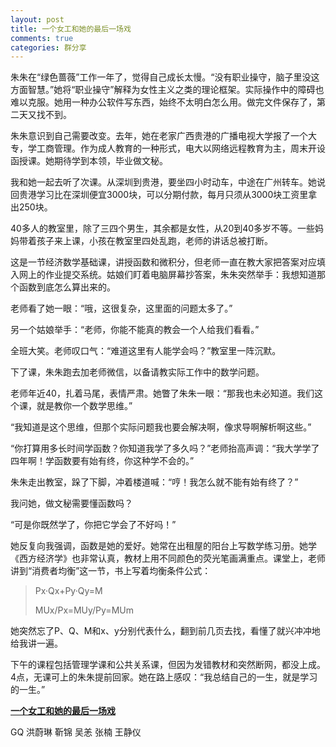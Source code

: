 ```yaml
---
layout: post
title: 一个女工和她的最后一场戏
comments: true
categories: 群分享
---
```


朱朱在“绿色蔷薇”工作一年了，觉得自己成长太慢。“没有职业操守，脑子里没这方面智慧。”她将“职业操守”解释为女性主义之类的理论框架。实际操作中的障碍也难以克服。她用一种办公软件写东西，始终不太明白怎么用。做完文件保存了，第二天又找不到。

朱朱意识到自己需要改变。去年，她在老家广西贵港的广播电视大学报了一个大专，学工商管理。作为成人教育的一种形式，电大以网络远程教育为主，周末开设函授课。她期待学到本领，毕业做文秘。

我和她一起去听了次课。从深圳到贵港，要坐四小时动车，中途在广州转车。她说回贵港学习比在深圳便宜3000块，可以分期付款，每月只须从3000块工资里拿出250块。

40多人的教室里，除了三四个男生，其余都是女性，从20到40多岁不等。一些妈妈带着孩子来上课，小孩在教室里四处乱跑，老师的讲话总被打断。

这是一节经济数学基础课，讲授函数和微积分，但老师一直在教大家把答案对应填入网上的作业提交系统。姑娘们盯着电脑屏幕抄答案，朱朱突然举手：我想知道那个函数到底怎么算出来的。

老师看了她一眼：“哦，这很复杂，这里面的问题太多了。”

另一个姑娘举手：“老师，你能不能真的教会一个人给我们看看。”

全班大笑。老师叹口气：“难道这里有人能学会吗？”教室里一阵沉默。

下了课，朱朱跑去加老师微信，以备请教实际工作中的数学问题。

老师年近40，扎着马尾，表情严肃。她瞥了朱朱一眼：“那我也未必知道。我们这个课，就是教你一个数学思维。”

“我知道是这个思维，但那个实际问题我也要会解决啊，像求导啊解析啊这些。”

“你打算用多长时间学函数？你知道我学了多久吗？”老师抬高声调：“我大学学了四年啊！学函数要有始有终，你这种学不会的。”

朱朱走出教室，跺了下脚，冲着楼道喊：“哼！我怎么就不能有始有终了？”

我问她，做文秘需要懂函数吗？

“可是你既然学了，你把它学会了不好吗！”

她反复向我强调，函数是她的爱好。她常在出租屋的阳台上写数学练习册。她学《西方经济学》也非常认真，教材上用不同颜色的荧光笔画满重点。课堂上，老师讲到“消费者均衡”这一节，书上写着均衡条件公式：

> Px·Qx+Py·Qy=M
>
> MUx/Px=MUy/Py=MUm

她突然忘了P、Q、M和x、y分别代表什么，翻到前几页去找，看懂了就兴冲冲地给我讲一遍。

下午的课程包括管理学课和公共关系课，但因为发错教材和突然断网，都没上成。4点，无课可上的朱朱提前回家。她在路上感叹：“我总结自己的一生，就是学习的一生。”

[**一个女工和她的最后一场戏**](https://zhuanlan.zhihu.com/p/40026452)

GQ 洪蔚琳 靳锦 吴恙 张楠 王静仪